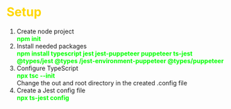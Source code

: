 # <font color='gold'> **Setup** </font>

1. Create node project <br>
   <font color='lime'>**npm init**</font> <br>
2. Install needed packages <br>
   <font color='lime'>**npm install typescript jest jest-puppeteer puppeteer ts-jest @types/jest @types /jest-environment-puppeteer @types/puppeteer**</font> <br>
3. Configure TypeScript <br>
   <font color='lime'>**npx tsc --init**</font> <br>
   Change the out and root directory in the created .config file <br>
4. Create a Jest config file <br>
   <font color='lime'>**npx ts-jest config**</font>
